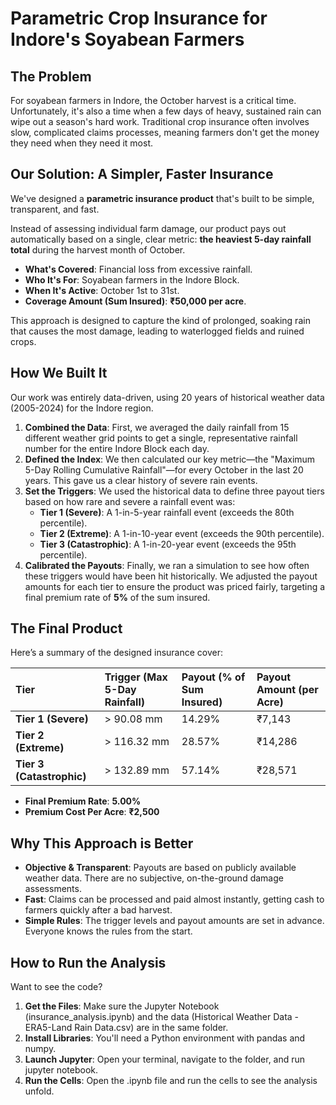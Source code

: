 # **Parametric Crop Insurance for Indore's Soyabean Farmers**

## **The Problem**

For soyabean farmers in Indore, the October harvest is a critical time. Unfortunately, it's also a time when a few days of heavy, sustained rain can wipe out a season's hard work. Traditional crop insurance often involves slow, complicated claims processes, meaning farmers don't get the money they need when they need it most.

## **Our Solution: A Simpler, Faster Insurance**

We've designed a **parametric insurance product** that's built to be simple, transparent, and fast.

Instead of assessing individual farm damage, our product pays out automatically based on a single, clear metric: **the heaviest 5-day rainfall total** during the harvest month of October.

* **What's Covered**: Financial loss from excessive rainfall.  
* **Who It's For**: Soyabean farmers in the Indore Block.  
* **When It's Active**: October 1st to 31st.  
* **Coverage Amount (Sum Insured)**: **₹50,000 per acre**.

This approach is designed to capture the kind of prolonged, soaking rain that causes the most damage, leading to waterlogged fields and ruined crops.

## **How We Built It**

Our work was entirely data-driven, using 20 years of historical weather data (2005-2024) for the Indore region.

1. **Combined the Data**: First, we averaged the daily rainfall from 15 different weather grid points to get a single, representative rainfall number for the entire Indore Block each day.  
2. **Defined the Index**: We then calculated our key metric—the "Maximum 5-Day Rolling Cumulative Rainfall"—for every October in the last 20 years. This gave us a clear history of severe rain events.  
3. **Set the Triggers**: We used the historical data to define three payout tiers based on how rare and severe a rainfall event was:  
   * **Tier 1 (Severe)**: A 1-in-5-year rainfall event (exceeds the 80th percentile).  
   * **Tier 2 (Extreme)**: A 1-in-10-year event (exceeds the 90th percentile).  
   * **Tier 3 (Catastrophic)**: A 1-in-20-year event (exceeds the 95th percentile).  
4. **Calibrated the Payouts**: Finally, we ran a simulation to see how often these triggers would have been hit historically. We adjusted the payout amounts for each tier to ensure the product was priced fairly, targeting a final premium rate of **5%** of the sum insured.

## **The Final Product**

Here’s a summary of the designed insurance cover:

| Tier | Trigger (Max 5-Day Rainfall) | Payout (% of Sum Insured) | Payout Amount (per Acre) |
| :---- | :---- | :---- | :---- |
| **Tier 1 (Severe)** | \> 90.08 mm | 14.29% | ₹7,143 |
| **Tier 2 (Extreme)** | \> 116.32 mm | 28.57% | ₹14,286 |
| **Tier 3 (Catastrophic)** | \> 132.89 mm | 57.14% | ₹28,571 |

* **Final Premium Rate**: **5.00%**  
* **Premium Cost Per Acre**: **₹2,500**

## **Why This Approach is Better**

* **Objective & Transparent**: Payouts are based on publicly available weather data. There are no subjective, on-the-ground damage assessments.  
* **Fast**: Claims can be processed and paid almost instantly, getting cash to farmers quickly after a bad harvest.  
* **Simple Rules**: The trigger levels and payout amounts are set in advance. Everyone knows the rules from the start.

## **How to Run the Analysis**

Want to see the code?

1. **Get the Files**: Make sure the Jupyter Notebook (insurance\_analysis.ipynb) and the data (Historical Weather Data \- ERA5-Land Rain Data.csv) are in the same folder.  
2. **Install Libraries**: You'll need a Python environment with pandas and numpy.  
3. **Launch Jupyter**: Open your terminal, navigate to the folder, and run jupyter notebook.  
4. **Run the Cells**: Open the .ipynb file and run the cells to see the analysis unfold.